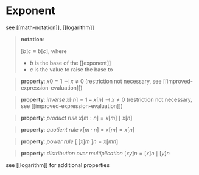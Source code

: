 # Exponent

see [[math-notation]], [[logarithm]]

> **notation**:
>
> $[b]c \equiv b[c]$, where
>
> - $b$ is the base of the [[exponent]]
> - $c$ is the value to raise the base to

> **property**: $x0 = 1 \dashv x \ne 0$ (restriction not necessary, see [[improved-expression-evaluation]])

> **property**: _inverse_ $x[\cdot n] = 1 - x[n]\dashv x \ne 0$ (restriction not necessary, see [[improved-expression-evaluation]])

> **property**: _product rule_ $x[m : n] = x[m] \mid x[n]$

> **property**: _quotient rule_ $x[m \cdot n] = x[m] = x[n]$

> **property**: _power rule_ $[\ [x]m\ ]n = x[mn]$

> **property**: _distribution over multiplication_ $[xy]n = [x]n \mid [y]n$

see [[logarithm]] for additional properties
